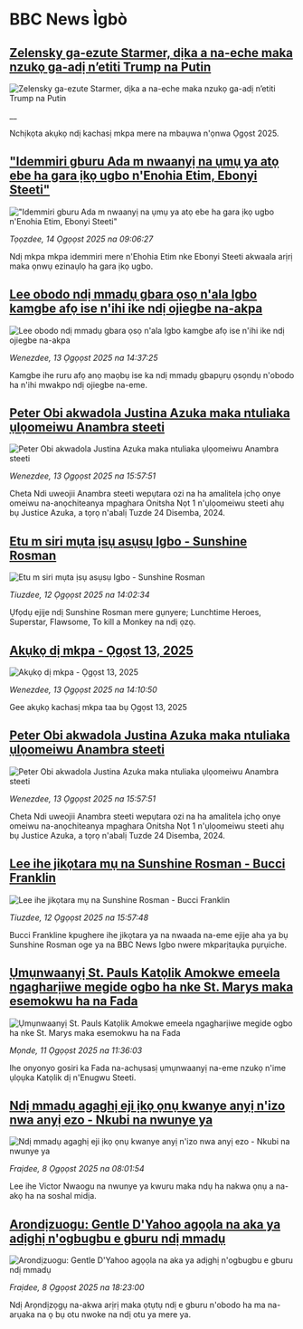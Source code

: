 # BBC News Ìgbò## [Zelensky ga-ezute Starmer, dịka a na-eche maka nzukọ ga-adị n’etiti Trump na Putin](https://www.bbc.co.uk/igbo/live/c207w29dn0gt?at_medium=RSS&at_campaign=rss?at_campaign=githubrss)![Zelensky ga-ezute Starmer, dịka a na-eche maka nzukọ ga-adị n’etiti Trump na Putin](https://ichef.bbci.co.uk/ace/standard/240/cpsprodpb/aec2/live/30257780-78de-11f0-a975-cb151ca452f4.png)__Nchịkọta akụkọ ndị kachasị mkpa mere na mbaụwa n'ọnwa Ọgọst 2025.## ["Idemmiri gburu Ada m nwaanyị na ụmụ ya atọ ebe ha gara ịkọ ugbo n'Enohia Etim, Ebonyi Steeti"](https://www.bbc.com/igbo/articles/cpqv5n2nxl4o?at_medium=RSS&at_campaign=rss?at_campaign=githubrss)!["Idemmiri gburu Ada m nwaanyị na ụmụ ya atọ ebe ha gara ịkọ ugbo n'Enohia Etim, Ebonyi Steeti"](https://ichef.bbci.co.uk/ace/ws/240/cpsprodpb/c7f6/live/48155ea0-77a3-11f0-8071-1788c7e8ae0e.jpg)_Tọọzdee, 14 Ọgọọst 2025 na 09:06:27_Ndị mkpa mkpa idemmiri mere n'Ehohia Etim nke Ebonyi Steeti akwaala arịrị maka ọnwụ ezinaụlọ ha gara ịkọ ugbo.## [Lee obodo ndị mmadụ gbara ọsọ n'ala Igbo kamgbe afọ ise n'ihi ike ndị ojiegbe na-akpa](https://www.bbc.com/igbo/articles/czxp0egq1l0o?at_medium=RSS&at_campaign=rss?at_campaign=githubrss)![Lee obodo ndị mmadụ gbara ọsọ n'ala Igbo kamgbe afọ ise n'ihi ike ndị ojiegbe na-akpa](https://ichef.bbci.co.uk/ace/ws/240/cpsprodpb/0734/live/7f6f7b00-784e-11f0-a975-cb151ca452f4.jpg)_Wenezdee, 13 Ọgọọst 2025 na 14:37:25_Kamgbe ihe ruru afọ anọ maọbụ ise ka ndị mmadụ gbapụrụ ọsọndụ n'obodo ha n'ihi mwakpo ndị ojiegbe na-eme.## [Peter Obi akwadola Justina Azuka maka ntuliaka ụlọomeiwu Anambra steeti](https://www.bbc.com/igbo/articles/clyjxn5qdg3o?at_medium=RSS&at_campaign=rss?at_campaign=githubrss)![Peter Obi akwadola Justina Azuka maka ntuliaka ụlọomeiwu Anambra steeti](https://ichef.bbci.co.uk/ace/ws/240/cpsprodpb/76a5/live/9b417240-785b-11f0-8071-1788c7e8ae0e.jpg)_Wenezdee, 13 Ọgọọst 2025 na 15:57:51_Cheta Ndi uweojii Anambra steeti wepụtara ozi na ha amalitela ịchọ onye omeiwu na-anọchiteanya mpaghara Onitsha Nọt 1 n'ụlọomeiwu steeti ahụ bụ Justice Azuka, a tọrọ n'abalị Tuzde 24 Disemba, 2024.## [Etu m siri mụta ịsụ asụsụ Igbo - Sunshine Rosman](https://www.bbc.com/igbo/articles/cy7ypxlyyrpo?at_medium=RSS&at_campaign=rss?at_campaign=githubrss)![Etu m siri mụta ịsụ asụsụ Igbo - Sunshine Rosman](https://ichef.bbci.co.uk/ace/ws/240/cpsprodpb/5d70/live/756a4370-7776-11f0-a20f-3b86f375586a.jpg)_Tiuzdee, 12 Ọgọọst 2025 na 14:02:34_Ụfọdụ ejije ndị Sunshine Rosman mere gụnyere; Lunchtime Heroes, Superstar, Flawsome, To kill a Monkey na ndị ọzọ.## [Akụkọ dị mkpa - Ọgọst 13, 2025](https://www.bbc.com/igbo/articles/c5yk0k4y23qo?at_medium=RSS&at_campaign=rss?at_campaign=githubrss)![Akụkọ dị mkpa - Ọgọst 13, 2025](https://ichef.bbci.co.uk/ace/ws/240/cpsprodpb/f1a0/live/52df1610-60be-11f0-a40e-a1af2950b220.jpg)_Wenezdee, 13 Ọgọọst 2025 na 14:10:50_Gee akụkọ kachasị mkpa taa bụ Ọgọst 13, 2025## [Peter Obi akwadola Justina Azuka maka ntuliaka ụlọomeiwu Anambra steeti](https://www.bbc.com/igbo/articles/clyjxn5qdg3o?at_medium=RSS&at_campaign=rss?at_campaign=githubrss)![Peter Obi akwadola Justina Azuka maka ntuliaka ụlọomeiwu Anambra steeti](https://ichef.bbci.co.uk/ace/ws/240/cpsprodpb/76a5/live/9b417240-785b-11f0-8071-1788c7e8ae0e.jpg)_Wenezdee, 13 Ọgọọst 2025 na 15:57:51_Cheta Ndi uweojii Anambra steeti wepụtara ozi na ha amalitela ịchọ onye omeiwu na-anọchiteanya mpaghara Onitsha Nọt 1 n'ụlọomeiwu steeti ahụ bụ Justice Azuka, a tọrọ n'abalị Tuzde 24 Disemba, 2024.## [Lee ihe jikọtara mụ na Sunshine Rosman - Bucci Franklin](https://www.bbc.com/igbo/articles/c07pgrz93e8o?at_medium=RSS&at_campaign=rss?at_campaign=githubrss)![Lee ihe jikọtara mụ na Sunshine Rosman - Bucci Franklin](https://ichef.bbci.co.uk/ace/ws/240/cpsprodpb/d1ce/live/c6300bf0-76ae-11f0-a975-cb151ca452f4.png)_Tiuzdee, 12 Ọgọọst 2025 na 15:57:48_Bucci Frankline kpughere ihe jikọtara ya na nwaada na-eme ejije aha ya bụ Sunshine Rosman oge ya na BBC News Igbo nwere mkparịtaụka pụrụiche.## [ Ụmụnwaanyị St. Pauls Katọlik Amokwe emeela ngagharịiwe megide ogbo ha nke St. Marys maka esemokwu ha na Fada](https://www.bbc.com/igbo/articles/cd7yyn8qxq8o?at_medium=RSS&at_campaign=rss?at_campaign=githubrss)![ Ụmụnwaanyị St. Pauls Katọlik Amokwe emeela ngagharịiwe megide ogbo ha nke St. Marys maka esemokwu ha na Fada](https://ichef.bbci.co.uk/ace/ws/240/cpsprodpb/2f47/live/fe76d480-76a4-11f0-a975-cb151ca452f4.jpg)_Mọnde, 11 Ọgọọst 2025 na 11:36:03_Ihe onyonyo gosiri ka Fada na-achụsasị ụmụnwaanyị na-eme nzukọ n'ime ụlọụka Katọlik dị n'Enugwu Steeti.## [Ndị mmadụ agaghị eji ịkọ ọnụ kwanye anyị n'izo nwa anyị ezo - Nkubi na nwunye ya](https://www.bbc.com/igbo/articles/c5y2kl4zpxzo?at_medium=RSS&at_campaign=rss?at_campaign=githubrss)![Ndị mmadụ agaghị eji ịkọ ọnụ kwanye anyị n'izo nwa anyị ezo - Nkubi na nwunye ya](https://ichef.bbci.co.uk/ace/ws/240/cpsprodpb/3f71/live/c12461b0-742e-11f0-8071-1788c7e8ae0e.jpg)_Fraịdee, 8 Ọgọọst 2025 na 08:01:54_Lee ihe Victor Nwaogu na nwunye ya kwuru maka ndụ ha nakwa ọnụ a na-akọ ha na soshal midịa.## [Arondịzuogu: Gentle D'Yahoo agọọla na aka ya adịghị n'ogbugbu e gburu ndị mmadụ ](https://www.bbc.com/igbo/articles/cvgnd042kn8o?at_medium=RSS&at_campaign=rss?at_campaign=githubrss)![Arondịzuogu: Gentle D'Yahoo agọọla na aka ya adịghị n'ogbugbu e gburu ndị mmadụ ](https://ichef.bbci.co.uk/ace/ws/240/cpsprodpb/ea90/live/ec762970-7483-11f0-a975-cb151ca452f4.jpg)_Fraịdee, 8 Ọgọọst 2025 na 18:23:00_Ndị Arọndịzọgụ na-akwa arịrị maka ọtụtụ ndị e gburu n'obodo ha ma na-arụaka na ọ bụ otu nwoke na ndị otu ya mere ya.